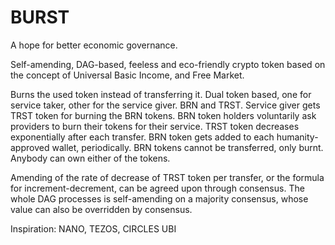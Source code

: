 # BURST
A hope for better economic governance.

Self-amending, DAG-based, feeless and eco-friendly crypto token based on the concept of Universal Basic Income, and Free Market.

Burns the used token instead of transferring it.
Dual token based, one for service taker, other for the service giver.
BRN and TRST.
Service giver gets TRST token for burning the BRN tokens. BRN token holders voluntarily ask providers to burn their tokens for their service. TRST token decreases exponentially after each transfer. BRN token gets added to each humanity-approved wallet, periodically. BRN tokens cannot be transferred, only burnt. Anybody can own either of the tokens.

Amending of the rate of decrease of TRST token per transfer, or the formula for increment-decrement, can be agreed upon through consensus. The whole DAG processes is self-amending on a majority consensus, whose value can also be overridden by consensus.

Inspiration:
NANO,
TEZOS,
CIRCLES UBI
